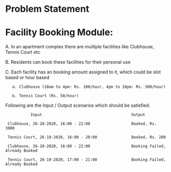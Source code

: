 # Problem Statement
# Facility Booking Module:
A. In an apartment complex there are multiple facilities like Clubhouse, Tennis Court etc

B. Residents can book these facilities for their personal use

C. Each facility has an booking amount assigned to it, which could be slot based or hour
based

       a. Clubhouse (10am to 4pm: Rs. 100/hour, 4pm to 10pm: Rs. 500/hour)

       b. Tennis Court (Rs. 50/hour)

Following are the Input / Output scenarios which should be satisfied.

 
               Input                                       Output
 
     Clubhouse, 26-10-2020, 16:00 - 22:00                  Booked, Rs. 3000

     Tennis Court, 26-10-2020, 16:00 - 20:00               Booked, Rs. 200

     Clubhouse, 26-10-2020, 16:00 - 22:00                  Booking Failed, Already Booked

     Tennis Court, 26-10-2020, 17:00 - 21:00               Booking Failed, Already Booked

